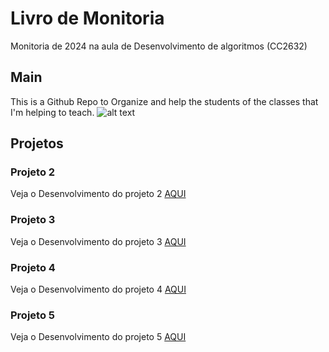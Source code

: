 
# Livro de Monitoria

Monitoria de 2024 na aula de Desenvolvimento de algoritmos (CC2632)
## Main
This is a Github Repo to Organize and help the students of the classes that I'm helping to teach.
![alt text](https://media.giphy.com/headers/GitHub/w8ZJLtJbmuph.gif?raw=true)


## Projetos

### Projeto 2
Veja o Desenvolvimento do projeto 2 [AQUI](https://github.com/kauantp/Monitoria_Projeto_2)

### Projeto 3
Veja o Desenvolvimento do projeto 3 [AQUI](https://github.com/kauantp/Monitoria_Projeto_3)

### Projeto 4
Veja o Desenvolvimento do projeto 4 [AQUI](https://github.com/kauantp/Monitoria_Projeto_4)

### Projeto 5
Veja o Desenvolvimento do projeto 5 [AQUI](https://github.com/kauantp/Monitoria_Projeto_5)
